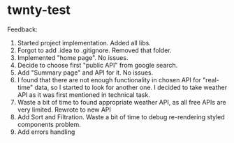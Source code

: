 # twnty-test

Feedback:
1. Started project implementation. Added all libs.
2. Forgot to add .idea to .gitignore. Removed that folder.
3. Implemented "home page". No issues.
4. Decide to choose first "public API" from google search. 
5. Add "Summary page" and API for it. No issues.
6. I found that there are not enough functionality in chosen API for "real-time" data, so I started to look for another one. I decided to take weather API as it was first mentioned in technical task.
7. Waste a bit of time to found appropriate weather API, as all free APIs are very limited. Rewrote to new API
8. Add Sort and Filtration. Waste a bit of time to debug re-rendering styled components problem.
9. Add errors handling